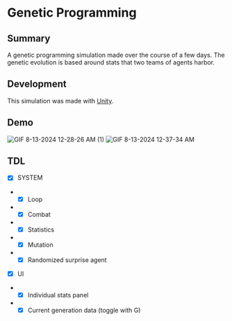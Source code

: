 # Genetic Programming
## Summary

A genetic programming simulation made over the course of a few days. The genetic evolution is based around stats that two teams of agents harbor.

## Development

This simulation was made with [Unity](https://unity.com/fr).

## Demo

![GIF 8-13-2024 12-28-26 AM (1)](https://github.com/user-attachments/assets/2f49783d-73e4-4fbc-b9f4-60a286832442)
![GIF 8-13-2024 12-37-34 AM](https://github.com/user-attachments/assets/18dce890-3d89-44c4-9c46-1d5c10acc886)

## TDL
  
- [x] SYSTEM
- - [x] Loop
- - [x] Combat
- - [x] Statistics
- - [x] Mutation
- - [x] Randomized surprise agent
  
- [x] UI
- - [x] Individual stats panel
- - [x] Current generation data (toggle with G)
